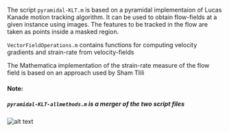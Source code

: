 The script `pyramidal-KLT.m` is based on a pyramidal implementaion of Lucas Kanade motion tracking algorithm. It can be used
to obtain flow-fields at a given instance using images. The features to be tracked in the flow are taken as points inside a masked
region. 

`VectorFieldOperations.m` contains functions for computing velocity gradients and strain-rate from velocity-fields

The Mathematica implementation of the strain-rate measure of the flow field is based on an approach used by Sham Tlili

#### Note: 
##### `pyramidal-KLT-allmethods.m` is a merger of the two script files

![alt text](https://github.com/alihashmiii/flow-fields/blob/master/for%20Readme/plot.png)
